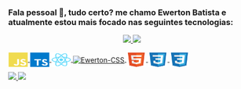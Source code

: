 ### Fala pessoal 👋, tudo certo? me chamo Ewerton Batista e atualmente estou mais focado nas seguintes tecnologias:
<div align="center">
  <a href="https://github.com/EwertonBatista">
  <img height="180em" src="https://github-readme-stats.vercel.app/api?username=EwertonBatista&show_icons=true&theme=dark&include_all_commits=true&count_private=true"/>
  <img height="180em" src="https://github-readme-stats.vercel.app/api/top-langs/?username=EwertonBatista&layout=compact&langs_count=7&theme=dark"/>
</div>
  <div style="display: inline_block"><br>
  <img align="center" alt="Ewerton-Js" height="30" width="40" src="https://raw.githubusercontent.com/devicons/devicon/master/icons/javascript/javascript-plain.svg">
  <img align="center" alt="Ewerton-Ts" height="30" width="40" src="https://raw.githubusercontent.com/devicons/devicon/master/icons/typescript/typescript-plain.svg">
  <img align="center" alt="Ewerton-React" height="30" width="40" src="https://raw.githubusercontent.com/devicons/devicon/master/icons/react/react-original.svg">
  <img  align="center" alt="Ewerton-CSS" height="30" width="40"  src="https://cdn.jsdelivr.net/gh/devicons/devicon/icons/nextjs/nextjs-line.svg" />
  <img align="center" alt="Ewerton-HTML" height="30" width="40" src="https://raw.githubusercontent.com/devicons/devicon/master/icons/html5/html5-original.svg">
  <img align="center" alt="Ewerton-CSS" height="30" width="40" src="https://raw.githubusercontent.com/devicons/devicon/master/icons/css3/css3-original.svg">
  <img align="center" alt="Ewerton-CSS" height="30" width="40" src="https://raw.githubusercontent.com/devicons/devicon/master/icons/css3/css3-original.svg">
</div>

  <div style="margin-top: 10px"> 
  <a href = "mailto:ewerton13batista@gmail.com">
    <img src="https://img.shields.io/badge/-Gmail-%23333?style=for-the-badge&logo=gmail&logoColor=white" target="_blank">
   </a>
  <a href="https://www.linkedin.com/in/ewerton-batista-9004631a0/" target="_blank">
    <img src="https://img.shields.io/badge/-LinkedIn-%230077B5?style=for-the-badge&logo=linkedin&logoColor=white" target="_blank">
    </a>  
</div>
